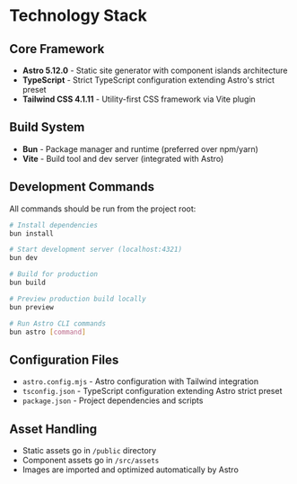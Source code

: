 # Technology Stack

## Core Framework
- **Astro 5.12.0** - Static site generator with component islands architecture
- **TypeScript** - Strict TypeScript configuration extending Astro's strict preset
- **Tailwind CSS 4.1.11** - Utility-first CSS framework via Vite plugin

## Build System
- **Bun** - Package manager and runtime (preferred over npm/yarn)
- **Vite** - Build tool and dev server (integrated with Astro)

## Development Commands

All commands should be run from the project root:

```bash
# Install dependencies
bun install

# Start development server (localhost:4321)
bun dev

# Build for production
bun build

# Preview production build locally
bun preview

# Run Astro CLI commands
bun astro [command]
```

## Configuration Files
- `astro.config.mjs` - Astro configuration with Tailwind integration
- `tsconfig.json` - TypeScript configuration extending Astro strict preset
- `package.json` - Project dependencies and scripts

## Asset Handling
- Static assets go in `/public` directory
- Component assets go in `/src/assets`
- Images are imported and optimized automatically by Astro